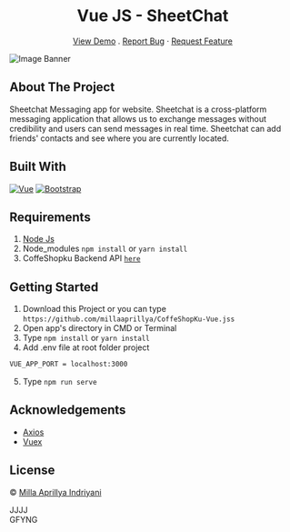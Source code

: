 <h1 align='center'>Vue JS - SheetChat</h1>
  <p align="center">
    <a href="https://sheetchat.netlify.app/">View Demo</a>
  .
      <a href="https://github.com/millaaprillya/SheetChatVue-repo/issues">Report Bug</a>
    ·
    <a href="https://github.com/millaaprillya/SheetChatVue-repo/pulls">Request Feature</a>
  </p>

![Image Banner]()

## About The Project

Sheetchat Messaging app for website. Sheetchat is a cross-platform messaging application that allows us to exchange messages without credibility and users can send messages in real time. Sheetchat can add friends' contacts and see where you are currently located.

## Built With

[![Vue](https://img.shields.io/badge/Vue-v2.6.12-green)](https://github.com/vuejs/vue)
[![Bootstrap](https://img.shields.io/badge/Bootstrap-v4.5.2-blue)](https://github.com/bootstrap-vue/bootstrap-vue)

## Requirements

1. <a href="https://nodejs.org/en/download/">Node Js</a>
2. Node_modules `npm install` or `yarn install`
3. CoffeShopku Backend API [`here`](https://github.com/millaaprillya/SheetChat-Backend-repo)

## Getting Started

1. Download this Project or you can type `https://github.com/millaaprillya/CoffeShopKu-Vue.jss`
2. Open app's directory in CMD or Terminal
3. Type `npm install` or `yarn install`
4. Add .env file at root folder project

```sh
VUE_APP_PORT = localhost:3000
```

5. Type `npm run serve`

## Acknowledgements

- [Axios](https://www.npmjs.com/package/axios)
- [Vuex](https://vuex.vuejs.org/)

## License 

© [Milla Aprillya Indriyani](https://github.com/millaaprillya)

JJJJ	
GFYNG
